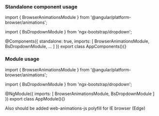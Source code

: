 ### Standalone component usage
import { BrowserAnimationsModule } from '@angular/platform-browser/animations';

import { BsDropdownModule } from 'ngx-bootstrap/dropdown';

@Components({
  standalone: true,
  imports: [
    BrowserAnimationsModule,
    BsDropdownModule,
    ...
  ]
})
export class AppComponents(){}


### Module usage
import { BrowserAnimationsModule } from '@angular/platform-browser/animations';

import { BsDropdownModule } from 'ngx-bootstrap/dropdown';

@NgModule({
  imports: [
    BrowserAnimationsModule,
    BsDropdownModule
  ]
})
export class AppModule(){}

Also should be added web-animations-js polyfill for IE browser (Edge)
